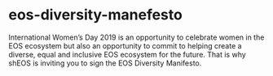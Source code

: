 # eos-diversity-manefesto
International Women’s Day 2019 is an opportunity to celebrate women in the EOS ecosystem but also an opportunity to commit to helping create a diverse, equal and inclusive EOS ecosystem for the future. That is why shEOS is inviting you to sign the EOS Diversity Manifesto.
